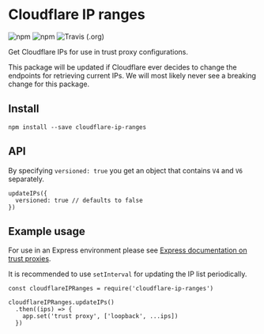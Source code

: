 # Cloudflare IP ranges

![npm](https://img.shields.io/npm/v/cloudflare-ip-ranges.svg)
![npm](https://img.shields.io/npm/dy/cloudflare-ip-ranges.svg)
![Travis (.org)](https://img.shields.io/travis/sampsakuronen/cloudflare-ip-ranges.svg)

Get Cloudflare IPs for use in trust proxy configurations.

This package will be updated if Cloudflare ever decides to change the endpoints for retrieving current IPs. We will most likely never see a breaking change for this package.

## Install

    npm install --save cloudflare-ip-ranges

## API

By specifying `versioned: true` you get an object that contains `V4` and `V6` separately.

    updateIPs({
      versioned: true // defaults to false
    })

## Example usage

For use in an Express environment please see [Express documentation on trust proxies](https://expressjs.com/en/guide/behind-proxies.html).

It is recommended to use `setInterval` for updating the IP list periodically.

    const cloudflareIPRanges = require('cloudflare-ip-ranges')

    cloudflareIPRanges.updateIPs()
      .then((ips) => {
        app.set('trust proxy', ['loopback', ...ips])
      })
